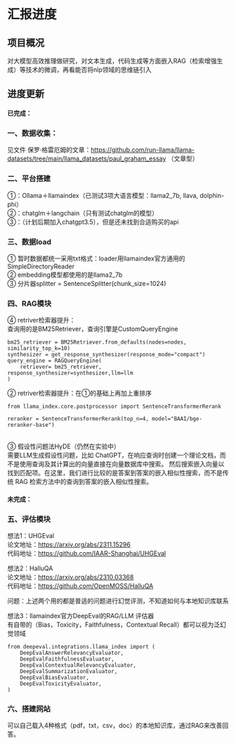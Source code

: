 # 汇报进度

## 项目概况

 对大模型高效推理做研究，对文本生成，代码生成等方面嵌入RAG（检索增强生成）等技术的微调，再看能否将nlp领域的思维链引入

## 进度更新

####  已完成：
### 一、数据收集：

见文件
保罗·格雷厄姆的文章：https://github.com/run-llama/llama-datasets/tree/main/llama_datasets/paul_graham_essay （文章型）

### 二、平台搭建
①：Ollama＋llamaindex（已测试3项大语言模型：llama2_7b, llava, dolphin-phi）<br />
②：chatglm＋langchain（只有测试chatglm的模型）<br />
③：（计划后期加入chatgpt3.5），但是还未找到合适购买的api<br />

### 三、数据load
①  暂时数据都统一采用txt格式：loader用llamaindex官方通用的SimpleDirectoryReader<br />
②  embedding模型都使用的是llama2_7b<br />
③  分片器splitter = SentenceSplitter(chunk_size=1024)<br />

### 四、RAG模块<br />
④  retriver检索器提升：<br />
查询用的是BM25Retriever，查询引擎是CustomQueryEngine<br />
```
bm25_retriever = BM25Retriever.from_defaults(nodes=nodes, similarity_top_k=10)
synthesizer = get_response_synthesizer(response_mode="compact")
query_engine = RAGQueryEngine(
    retriever= bm25_retriever, response_synthesizer=synthesizer,llm=llm
)
```

② retriver检索器提升：在①的基础上再加上重排序<br />
```
from llama_index.core.postprocessor import SentenceTransformerRerank

reranker = SentenceTransformerRerank(top_n=4, model="BAAI/bge-reranker-base")
```
<br />
③ 假设性问题法HyDE（仍然在实验中）<br />
需要LLM生成假设性问题，比如 ChatGPT，在响应查询时创建一个理论文档，而不是使用查询及其计算出的向量直接在向量数据库中搜索。
然后搜索嵌入向量以找到匹配项。在这里，我们进行比较的是答案到答案的嵌入相似性搜索，而不是传统 RAG 检索方法中的查询到答案的嵌入相似性搜索。

####  未完成：
### 五、评估模块
想法1：UHGEval<br />
论文地址：https://arxiv.org/abs/2311.15296<br />
代码地址：https://github.com/IAAR-Shanghai/UHGEval<br />

想法2：HalluQA<br />
论文地址：https://arxiv.org/abs/2310.03368<br />
代码地址：https://github.com/OpenMOSS/HalluQA<br />

问题：上述两个用的都是普适的问题进行幻觉评测，不知道如何与本地知识库联系<br />

想法3：llamaindex官方DeepEval的RAG/LLM 评估器<br />
有自带的（Bias，Toxicity，Faithfulness，Contextual Recall）都可以视为泛幻觉领域<br />
```
from deepeval.integrations.llama_index import (
    DeepEvalAnswerRelevancyEvaluator,
    DeepEvalFaithfulnessEvaluator,
    DeepEvalContextualRelevancyEvaluator,
    DeepEvalSummarizationEvaluator,
    DeepEvalBiasEvaluator,
    DeepEvalToxicityEvaluator,
)
```

### 六、搭建网站<br />
可以自己载入4种格式（pdf，txt，csv，doc）的本地知识库，通过RAG来改善回答。


